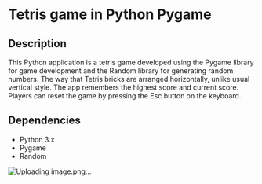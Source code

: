 # Tetris game in Python Pygame 

## Description

This Python application is a tetris game developed using the Pygame library for game development and the Random library for generating random numbers. The way that Tetris bricks are arranged horizontally, unlike usual vertical style. The app remembers the highest score and current score. Players can reset the game by pressing the Esc button on the keyboard.

## Dependencies

- Python 3.x
- Pygame
- Random

![Uploading image.png…]()

